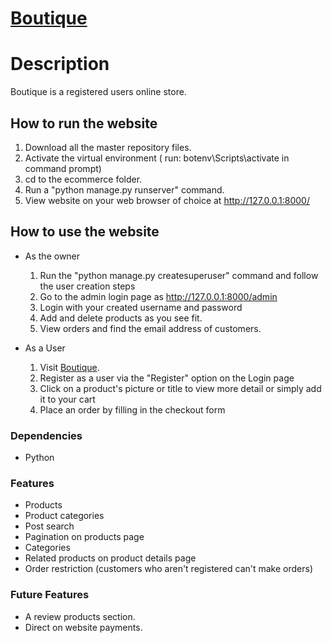 # [Boutique](https://boutique-store-1.herokuapp.com/)

# Description
Boutique is a registered users online store.
 
## How to run the website
1. Download all the master repository files.
2. Activate the virtual environment ( run: botenv\Scripts\activate in command prompt) 
3. cd to the ecommerce folder.
4. Run a "python manage.py runserver" command.
5. View website on your web browser of choice at http://127.0.0.1:8000/

## How to use the website
* As the owner
  1. Run the "python manage.py createsuperuser" command and follow the user creation steps
  2. Go to the admin login page as http://127.0.0.1:8000/admin
  3. Login with your created username and password
  4. Add and delete products as you see fit.
  5. View orders and find the email address of customers.

* As a User
  1. Visit [Boutique](https://boutique-store-1.herokuapp.com/).
  2. Register as a user via the "Register" option on the Login page
  3. Click on a product's picture or title to view more detail or simply add it to your cart 
  4. Place an order by filling in the checkout form

### Dependencies
* Python 

### Features
* Products
* Product categories
* Post search
* Pagination on products page
* Categories
* Related products on product details page
* Order restriction (customers who aren't registered can't make orders)

### Future Features
* A review products section.
* Direct on website payments.

